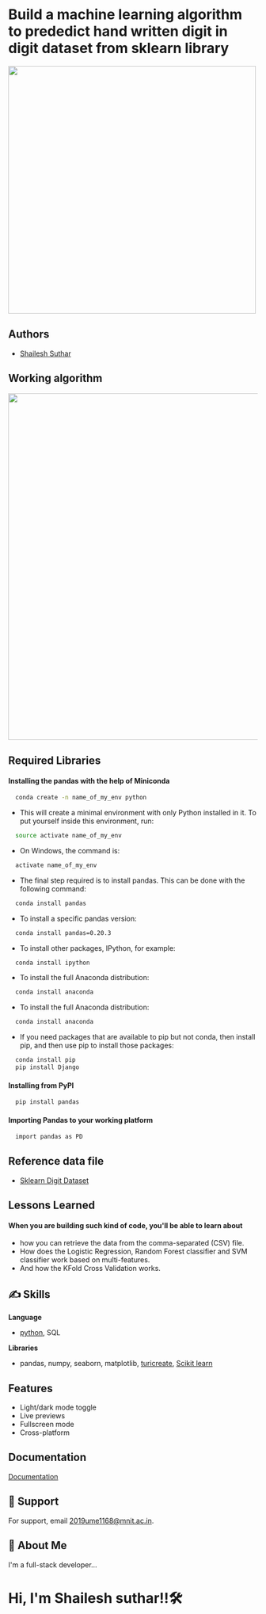 # **Build a machine learning algorithm to prededict hand written digit in digit dataset from sklearn library**
<p float='left'>
  <img src='https://miro.medium.com/max/1400/1*hVdoiW35FXUE-fZ0HI30Tw.jpeg' width=500>
</p>




                                                                                                               
## Authors

- [Shailesh Suthar](https://github.com/shaileshsuthar675/)


## Working algorithm

<p float='left'>
  <img src='https://www.researchgate.net/profile/James-Landay/publication/221518120/figure/fig4/AS:668489102659594@1536391630464/Our-Digits-task-requires-recognition-of-handwritten-digits-Participants-collect-data.png' width=700>
</p>


## Required Libraries

#### Installing the pandas with the help of Miniconda
```bash
  conda create -n name_of_my_env python
```
- This will create a minimal environment with only Python installed in it. To put yourself inside this environment, run:
```bash
  source activate name_of_my_env
```
- On Windows, the command is:
```bash
  activate name_of_my_env
```
- The final step required is to install pandas. This can be done with the following command:
```bash
  conda install pandas
```
- To install a specific pandas version:
```bash
  conda install pandas=0.20.3
```
- To install other packages, IPython, for example:
```bash
  conda install ipython
```
- To install the full Anaconda distribution:
```bash
  conda install anaconda
```
- To install the full Anaconda distribution:
```bash
  conda install anaconda
```
- If you need packages that are available to pip but not conda, then install pip, and then use pip to install those packages:
```bash
  conda install pip
  pip install Django
```
#### Installing from PyPI
```bash
  pip install pandas
```
#### Importing Pandas to your working platform
```bash
  import pandas as PD
```
## Reference data file
- [Sklearn Digit Dataset](https://scikit-learn.org/stable/modules/generated/sklearn.datasets.load_digits.html)

## Lessons Learned
#### When you are building such kind of code, you'll be able to learn about
- how you can retrieve the data from the comma-separated (CSV) file.
- How does the Logistic Regression, Random Forest classifier and SVM classifier work based on multi-features.
- And how the KFold Cross Validation works.


## ✍️ Skills
**Language**
- [python](https://www.python.org/), SQL

**Libraries**
- pandas, numpy, seaborn, matplotlib, [turicreate](https://github.com/apple/turicreate), [Scikit learn](https://scikit-learn.org/stable/) 


## Features

- Light/dark mode toggle
- Live previews
- Fullscreen mode
- Cross-platform


## Documentation

[Documentation](https://linktodocumentation)



## 🤙 Support

For support, email 2019ume1168@mnit.ac.in.


## 🚀 About Me
I'm a full-stack developer...
# Hi, I'm Shailesh suthar!!🛠 
